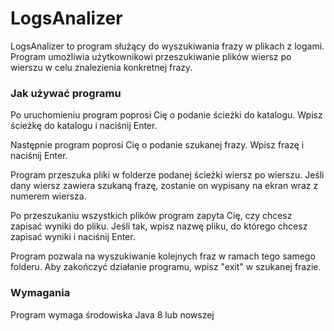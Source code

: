 # LogsAnalizer

LogsAnalizer to program służący do wyszukiwania frazy w plikach z logami. Program umożliwia użytkownikowi przeszukiwanie plików wiersz po wierszu w celu znalezienia konkretnej frazy.

### Jak używać programu
Po uruchomieniu program poprosi Cię o podanie ścieżki do katalogu. Wpisz ścieżkę do katalogu i naciśnij Enter.

Następnie program poprosi Cię o podanie szukanej frazy. Wpisz frazę i naciśnij Enter.

Program przeszuka pliki w folderze podanej ścieżki wiersz po wierszu. Jeśli dany wiersz zawiera szukaną frazę, zostanie on wypisany na ekran wraz z numerem wiersza.

Po przeszukaniu wszystkich plików program zapyta Cię, czy chcesz zapisać wyniki do pliku. Jeśli tak, wpisz nazwę pliku, do którego chcesz zapisać wyniki i naciśnij Enter.

Program pozwala na wyszukiwanie kolejnych fraz w ramach tego samego folderu. Aby zakończyć działanie programu, wpisz "exit" w szukanej frazie.

### Wymagania
Program wymaga środowiska Java 8 lub nowszej